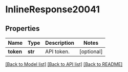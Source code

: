 # InlineResponse20041

## Properties
Name | Type | Description | Notes
------------ | ------------- | ------------- | -------------
**token** | **str** | API token. | [optional] 

[[Back to Model list]](../README.md#documentation-for-models) [[Back to API list]](../README.md#documentation-for-api-endpoints) [[Back to README]](../README.md)

